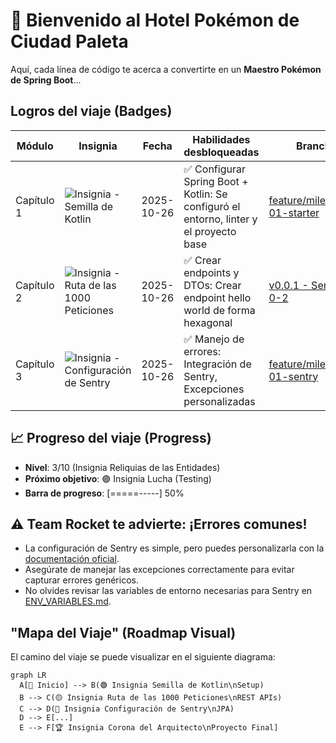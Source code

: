 # 🏨 Bienvenido al Hotel Pokémon de Ciudad Paleta

Aquí, cada línea de código te acerca a convertirte en un **Maestro Pokémon de Spring Boot**...

## Logros del viaje (Badges)

| Módulo     | Insignia                                                                                                                                                        | Fecha      | Habilidades desbloqueadas                                                             | Branch                                                                                                           |
|------------|-----------------------------------------------------------------------------------------------------------------------------------------------------------------|------------|---------------------------------------------------------------------------------------|------------------------------------------------------------------------------------------------------------------|
| Capítulo 1 | ![Insignia - Semilla de Kotlin](https://raw.githubusercontent.com/wiki/lgzarturo/springboot-course/badges/badge-01-semilla-de-kotlin_128x128.webp)              | 2025-10-26 | ✅ Configurar Spring Boot + Kotlin: Se configuró el entorno, linter y el proyecto base | [feature/milestone-01-starter](https://github.com/lgzarturo/springboot-course/tree/feature/milestone-01-starter) |
| Capítulo 2 | ![Insignia - Ruta de las 1000 Peticiones](https://raw.githubusercontent.com/wiki/lgzarturo/springboot-course/badges/badge-02-ruta-1000-peticiones_128x128.webp) | 2025-10-26 | ✅ Crear endpoints y DTOs: Crear endpoint hello world de forma hexagonal               | [v0.0.1 - Semana 0-2](https://github.com/lgzarturo/springboot-course/releases/tag/v0.0.1)                        |
| Capítulo 3 | ![Insignia - Configuración de Sentry](https://raw.githubusercontent.com/wiki/lgzarturo/springboot-course/badges/badget-03-reliquias-entidades_128x128.webp)     | 2025-10-26 | ✅ Manejo de errores: Integración de Sentry, Excepciones personalizadas                | [feature/milestone-01-sentry](https://github.com/lgzarturo/springboot-course/tree/feature/milestone-01-sentry)   |

## 📈 Progreso del viaje (Progress)

- **Nivel**: 3/10 (Insignia Reliquias de las Entidades)
- **Próximo objetivo**: 🟣 Insignia Lucha (Testing)
- **Barra de progreso**:
  [=====-----] 50%

## ⚠️ Team Rocket te advierte: ¡Errores comunes!

- La configuración de Sentry es simple, pero puedes personalizarla con la [documentación oficial](https://docs.sentry.io/platforms/java/guides/spring-boot/configuration/).
- Asegúrate de manejar las excepciones correctamente para evitar capturar errores genéricos.
- No olvides revisar las variables de entorno necesarias para Sentry en [ENV_VARIABLES.md](docs/ENV_VARIABLES.md).

## "Mapa del Viaje" (Roadmap Visual)

El camino del viaje se puede visualizar en el siguiente diagrama:

```mermaid
graph LR
  A[🏁 Inicio] --> B(🟢 Insignia Semilla de Kotlin\nSetup)
  B --> C(🟡 Insignia Ruta de las 1000 Peticiones\nREST APIs)
  C --> D(🔵 Insignia Configuración de Sentry\nJPA)
  D --> E[...]
  E --> F[🏆 Insignia Corona del Arquitecto\nProyecto Final]
```